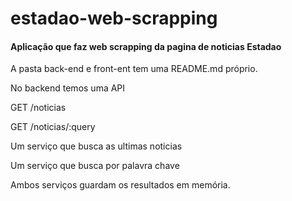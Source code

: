 # estadao-web-scrapping

#### Aplicação que faz web scrapping da pagina de noticias Estadao

A pasta back-end e front-ent tem uma README.md próprio.

No backend temos uma API 

GET /noticias

GET /noticias/:query

Um serviço que busca as ultimas noticias

Um serviço que busca por palavra chave

Ambos serviços guardam os resultados em memória. 
